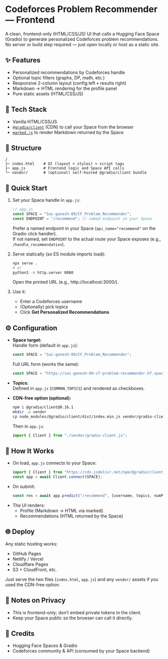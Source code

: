 
# Codeforces Problem Recommender — Frontend

A clean, frontend-only (HTML/CSS/JS) UI that calls a Hugging Face Space (Gradio) to generate personalized Codeforces problem recommendations. No server or build step required — just open locally or host as a static site.

## ✨ Features

- Personalized recommendations by Codeforces handle
- Optional topic filters (graphs, DP, math, etc.)
- Responsive 2-column layout (config left • results right)
- Markdown → HTML rendering for the profile panel
- Pure static assets (HTML/CSS/JS)

## 🧱 Tech Stack

- Vanilla HTML/CSS/JS
- [`@gradio/client`](https://www.npmjs.com/package/@gradio/client) (CDN) to call your Space from the browser
- [`marked.js`](https://github.com/markedjs/marked) to render Markdown returned by the Space

## 📁 Structure

```
/
├─ index.html    # UI (layout + styles) + script tags
├─ app.js        # Frontend logic and Space API calls
└─ vendor/       # (optional) self-hosted @gradio/client bundle
```

## 🚀 Quick Start

1. Set your Space handle in `app.js`:
	```js
	// app.js
	const SPACE = "Sai-ganesh-09/CF_Problem_Recommender";
	const ENDPOINT = "/recommend"; // named endpoint in your Space
	```
	Prefer a named endpoint in your Space (`api_name="recommend"` on the Gradio click handler).  
	If not named, set `ENDPOINT` to the actual route your Space exposes (e.g., `/handle_recommendation`).

2. Serve statically (so ES module imports load):
	```sh
	npx serve .
	# or
	python3 -m http.server 8080
	```
	Open the printed URL (e.g., http://localhost:3000/).

3. Use it:
	- Enter a Codeforces username
	- (Optionally) pick topics
	- Click **Get Personalized Recommendations**

## ⚙️ Configuration

- **Space target:**  
  Handle form (default in `app.js`):
  ```js
  const SPACE = "Sai-ganesh-09/CF_Problem_Recommender";
  ```
  Full URL form (works the same):
  ```js
  const SPACE = "https://sai-ganesh-09-cf-problem-recommender.hf.space/";
  ```

- **Topics:**  
  Defined in `app.js` (`COMMON_TOPICS`) and rendered as checkboxes.

- **CDN-free option (optional):**
	```sh
	npm i @gradio/client@0.16.1
	mkdir -p vendor
	cp node_modules/@gradio/client/dist/index.min.js vendor/gradio-client.js
	```
	Then in `app.js`:
	```js
	import { Client } from "./vendor/gradio-client.js";
	```

## 🧩 How It Works

- On load, `app.js` connects to your Space:
	```js
	import { Client } from "https://cdn.jsdelivr.net/npm/@gradio/client/dist/index.min.js";
	const app = await Client.connect(SPACE);
	```
- On submit:
	```js
	const res = await app.predict("/recommend", [username, topics, numProblems]);
	```
- The UI renders:
	- Profile (Markdown → HTML via marked)
	- Recommendations (HTML returned by the Space)

## 🌐 Deploy

Any static hosting works:
- GitHub Pages
- Netlify / Vercel
- Cloudflare Pages
- S3 + CloudFront, etc.

Just serve the two files (`index.html`, `app.js`) and any `vendor/` assets if you used the CDN-free option.

## 🔐 Notes on Privacy

- This is frontend-only; don’t embed private tokens in the client.
- Keep your Space public so the browser can call it directly.

## 🙏 Credits

- Hugging Face Spaces & Gradio
- Codeforces community & API (consumed by your Space backend)
